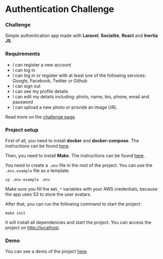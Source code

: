 # Authentication Challenge

### Challenge
Simple authentication app made with **Laravel**, **Socialite**, **React** and **Inertia JS**.

### Requirements
- I can register a new account
- I can log in
- I can log in or register with at least one of the following services: Google, Facebook, Twitter or Github
- I can sign out
- I can see my profile details
- I can edit my details including: photo, name, bio, phone, email and password
- I can upload a new photo or provide an image URL

Read more on the [challenge page](https://devchallenges.io/challenges/N1fvBjQfhlkctmwj1tnw).

### Project setup
First of all, you need to install **docker** and **docker-compose**. The instructions can be found [here](https://docs.docker.com/compose/install/).

Then, you need to install **Make**. The instructions can be found [here](https://www.gnu.org/software/make/).

You need to create a `.env` file in the root of the project. You can use the `.env.example` file as a template.
```
cp .env.example .env
```

Make sure you fill the `AWS_*` variables with your AWS credentials, because the app uses S3 to store the user avatars.

After that, you can run the following command to start the project:
```
make init
```
It will install all dependencies and start the project. You can access the project on [http://localhost](http://localhost).

### Demo
You can see a demo of the project [here](https://authentication.gsfranzoni.me/).
